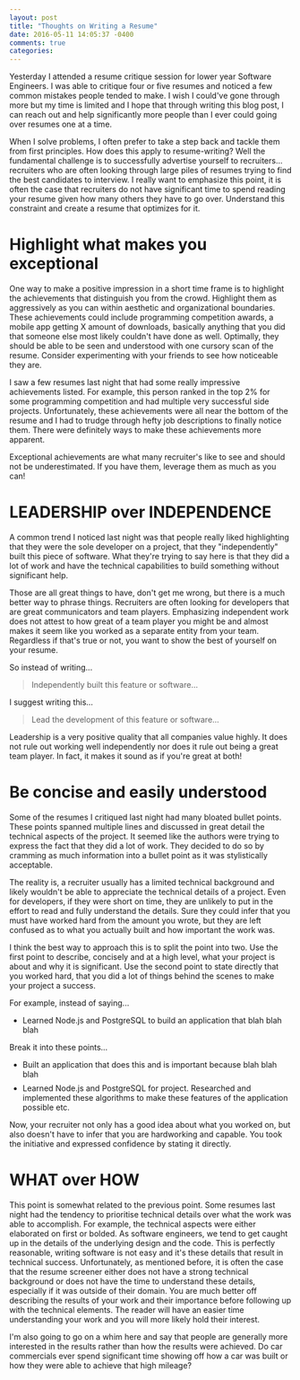 ```yaml
---
layout: post
title: "Thoughts on Writing a Resume"
date: 2016-05-11 14:05:37 -0400
comments: true
categories: 
---
```


Yesterday I attended a resume critique session for lower year Software Engineers. I was able to critique four or five resumes and noticed a few common mistakes people tended to make. I wish I could've gone through more but my time is limited and I hope that through writing this blog post, I can reach out and help significantly more people than I ever could going over resumes one at a time.

When I solve problems, I often prefer to take a step back and tackle them from first principles. How does this apply to resume-writing? Well the fundamental challenge is to successfully advertise yourself to recruiters... recruiters who are often looking through large piles of resumes trying to find the best candidates to interview. I really want to emphasize this point, it is often the case that recruiters do not have significant time to spend reading your resume given how many others they have to go over. Understand this constraint and create a resume that optimizes for it.

# Highlight what makes you exceptional

One way to make a positive impression in a short time frame is to highlight the achievements that distinguish you from the crowd. Highlight them as aggressively as you can within aesthetic and organizational boundaries. These achievements could include programming competition awards, a mobile app getting X amount of downloads, basically anything that you did that someone else most likely couldn't have done as well. Optimally, they should be able to be seen and understood with one cursory scan of the resume. Consider experimenting with your friends to see how noticeable they are.

I saw a few resumes last night that had some really impressive achievements listed. For example, this person ranked in the top 2% for some programming competition and had multiple very successful side projects. Unfortunately, these achievements were all near the bottom of the resume and I had to trudge through hefty job descriptions to finally notice them. There were definitely ways to make these achievements more apparent. 

Exceptional achievements are what many recruiter's like to see and should not be underestimated. If you have them, leverage them as much as you can!

# LEADERSHIP over INDEPENDENCE

A common trend I noticed last night was that people really liked highlighting that they were the sole developer on a project, that they "independently" built this piece of software. What they're trying to say here is that they did a lot of work and have the technical capabilities to build something without significant help.

Those are all great things to have, don't get me wrong, but there is a much better way to phrase things. Recruiters are often looking for developers that are great communicators and team players. Emphasizing independent work does not attest to how great of a team player you might be and almost makes it seem like you worked as a separate entity from your team. Regardless if that's true or not, you want to show the best of yourself on your resume.

So instead of writing...

> Independently built this feature or software...

I suggest writing this...

> Lead the development of this feature or software...

Leadership is a very positive quality that all companies value highly. It does not rule out working well independently nor does it rule out being a great team player. In fact, it makes it sound as if you're great at both!

# Be concise and easily understood

Some of the resumes I critiqued last night had many bloated bullet points. These points spanned multiple lines and discussed in great detail the technical aspects of the project. It seemed like the authors were trying to express the fact that they did a lot of work. They decided to do so by cramming as much information into a bullet point as it was stylistically acceptable.

The reality is, a recruiter usually has a limited technical background and likely wouldn't be able to appreciate the technical details of a project. Even for developers, if they were short on time, they are unlikely to put in the effort to read and fully understand the details. Sure they could infer that you must have worked hard from the amount you wrote, but they are left confused as to what you actually built and how important the work was.

I think the best way to approach this is to split the point into two. Use the first point to describe, concisely and at a high level, what your project is about and why it is significant. Use the second point to state directly that you worked hard, that you did a lot of things behind the scenes to make your project a success.

For example, instead of saying...

* Learned Node.js and PostgreSQL to build an application that blah blah blah

Break it into these points...

<ul>
<li style="margin-bottom: 8px">Built an application that does this and is important because blah blah blah</li>
<li>Learned Node.js and PostgreSQL for project. Researched and implemented these algorithms to make these features of the application possible etc.</li>
</ul>

Now, your recruiter not only has a good idea about what you worked on, but also doesn't have to infer that you are hardworking and capable. You took the initiative and expressed confidence by stating it directly.

# WHAT over HOW

This point is somewhat related to the previous point. Some resumes last night had the tendency to prioritise technical details over what the work was able to accomplish. For example, the technical aspects were either elaborated on first or bolded. As software engineers, we tend to get caught up in the details of the underlying design and the code. This is perfectly reasonable, writing software is not easy and it's these details that result in technical success. Unfortunately, as mentioned before, it is often the case that the resume screener either does not have a strong technical background or does not have the time to understand these details, especially if it was outside of their domain. You are much better off describing the results of your work and their importance before following up with the technical elements. The reader will have an easier time understanding your work and you will more likely hold their interest.

I'm also going to go on a whim here and say that people are generally more interested in the results rather than how the results were achieved. Do car commercials ever spend significant time showing off how a car was built or how they were able to achieve that high mileage?